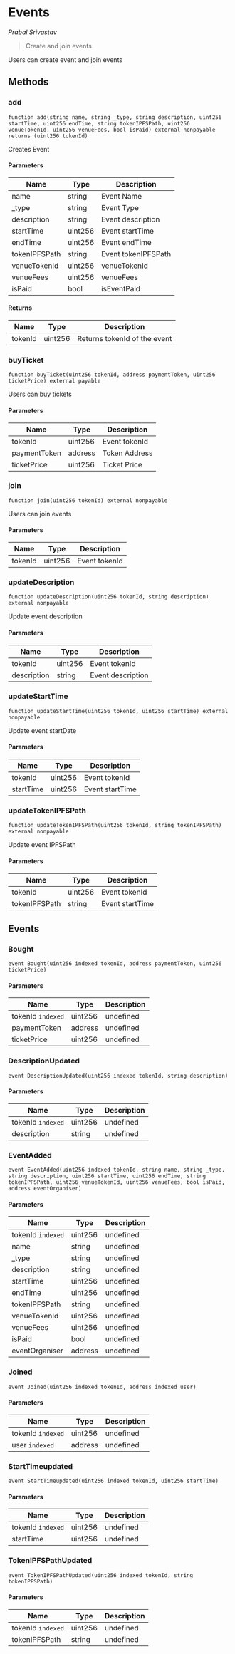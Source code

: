 # Events

*Prabal Srivastav*

> Create and join events

Users can create event and join events



## Methods

### add

```solidity
function add(string name, string _type, string description, uint256 startTime, uint256 endTime, string tokenIPFSPath, uint256 venueTokenId, uint256 venueFees, bool isPaid) external nonpayable returns (uint256 tokenId)
```

Creates Event



#### Parameters

| Name | Type | Description |
|---|---|---|
| name | string | Event Name |
| _type | string | Event Type |
| description | string | Event description |
| startTime | uint256 | Event startTime |
| endTime | uint256 | Event endTime |
| tokenIPFSPath | string | Event tokenIPFSPath |
| venueTokenId | uint256 | venueTokenId |
| venueFees | uint256 | venueFees |
| isPaid | bool | isEventPaid |

#### Returns

| Name | Type | Description |
|---|---|---|
| tokenId | uint256 | Returns tokenId of the event |

### buyTicket

```solidity
function buyTicket(uint256 tokenId, address paymentToken, uint256 ticketPrice) external payable
```

Users can buy tickets



#### Parameters

| Name | Type | Description |
|---|---|---|
| tokenId | uint256 | Event tokenId |
| paymentToken | address | Token Address |
| ticketPrice | uint256 | Ticket Price |

### join

```solidity
function join(uint256 tokenId) external nonpayable
```

Users can join events



#### Parameters

| Name | Type | Description |
|---|---|---|
| tokenId | uint256 | Event tokenId |

### updateDescription

```solidity
function updateDescription(uint256 tokenId, string description) external nonpayable
```

Update event description



#### Parameters

| Name | Type | Description |
|---|---|---|
| tokenId | uint256 | Event tokenId |
| description | string | Event description |

### updateStartTime

```solidity
function updateStartTime(uint256 tokenId, uint256 startTime) external nonpayable
```

Update event startDate



#### Parameters

| Name | Type | Description |
|---|---|---|
| tokenId | uint256 | Event tokenId |
| startTime | uint256 | Event startTime |

### updateTokenIPFSPath

```solidity
function updateTokenIPFSPath(uint256 tokenId, string tokenIPFSPath) external nonpayable
```

Update event IPFSPath



#### Parameters

| Name | Type | Description |
|---|---|---|
| tokenId | uint256 | Event tokenId |
| tokenIPFSPath | string | Event startTime |



## Events

### Bought

```solidity
event Bought(uint256 indexed tokenId, address paymentToken, uint256 ticketPrice)
```





#### Parameters

| Name | Type | Description |
|---|---|---|
| tokenId `indexed` | uint256 | undefined |
| paymentToken  | address | undefined |
| ticketPrice  | uint256 | undefined |

### DescriptionUpdated

```solidity
event DescriptionUpdated(uint256 indexed tokenId, string description)
```





#### Parameters

| Name | Type | Description |
|---|---|---|
| tokenId `indexed` | uint256 | undefined |
| description  | string | undefined |

### EventAdded

```solidity
event EventAdded(uint256 indexed tokenId, string name, string _type, string description, uint256 startTime, uint256 endTime, string tokenIPFSPath, uint256 venueTokenId, uint256 venueFees, bool isPaid, address eventOrganiser)
```





#### Parameters

| Name | Type | Description |
|---|---|---|
| tokenId `indexed` | uint256 | undefined |
| name  | string | undefined |
| _type  | string | undefined |
| description  | string | undefined |
| startTime  | uint256 | undefined |
| endTime  | uint256 | undefined |
| tokenIPFSPath  | string | undefined |
| venueTokenId  | uint256 | undefined |
| venueFees  | uint256 | undefined |
| isPaid  | bool | undefined |
| eventOrganiser  | address | undefined |

### Joined

```solidity
event Joined(uint256 indexed tokenId, address indexed user)
```





#### Parameters

| Name | Type | Description |
|---|---|---|
| tokenId `indexed` | uint256 | undefined |
| user `indexed` | address | undefined |

### StartTimeupdated

```solidity
event StartTimeupdated(uint256 indexed tokenId, uint256 startTime)
```





#### Parameters

| Name | Type | Description |
|---|---|---|
| tokenId `indexed` | uint256 | undefined |
| startTime  | uint256 | undefined |

### TokenIPFSPathUpdated

```solidity
event TokenIPFSPathUpdated(uint256 indexed tokenId, string tokenIPFSPath)
```





#### Parameters

| Name | Type | Description |
|---|---|---|
| tokenId `indexed` | uint256 | undefined |
| tokenIPFSPath  | string | undefined |




